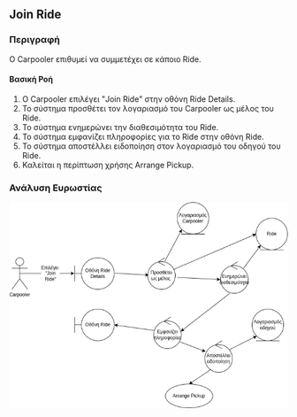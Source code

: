 ## Join Ride

### Περιγραφή

Ο Carpooler επιθυμεί να συμμετέχει σε κάποιο Ride.

#### Βασική Ροή

1. Ο Carpooler επιλέγει "Join Ride" στην οθόνη Ride Details.
2. Το σύστημα προσθέτει τον λογαριασμό του Carpooler ως μέλος του Ride.
3. Το σύστημα ενημερώνει την διαθεσιμότητα του Ride.
4. Το σύστημα εμφανίζει πληροφορίες για το Ride στην οθόνη Ride.
5. Το σύστημα αποστέλλει ειδοποίηση στον λογαριασμό του οδηγού του Ride.
6. Καλείται η περίπτωση χρήσης Arrange Pickup.

### Ανάλυση Ευρωστίας

![image](./join-ride-robustness.drawio.png)
